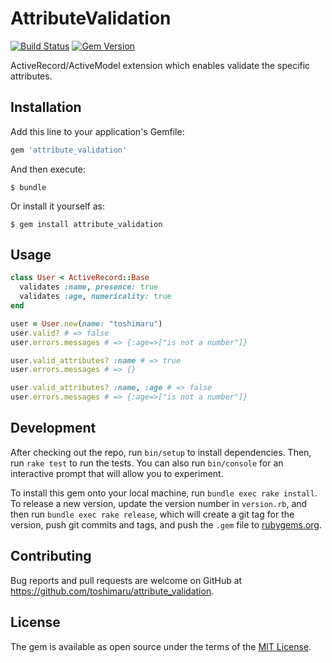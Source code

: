# AttributeValidation

[![Build Status](https://travis-ci.org/toshimaru/attribute_validation.svg?branch=master)](https://travis-ci.org/toshimaru/attribute_validation)
[![Gem Version](https://badge.fury.io/rb/attribute_validation.svg)](https://badge.fury.io/rb/attribute_validation)

ActiveRecord/ActiveModel extension which enables validate the specific attributes.

## Installation

Add this line to your application's Gemfile:

```ruby
gem 'attribute_validation'
```

And then execute:

    $ bundle

Or install it yourself as:

    $ gem install attribute_validation

## Usage

```rb
class User < ActiveRecord::Base
  validates :name, presence: true
  validates :age, numericality: true
end

user = User.new(name: "toshimaru")
user.valid? # => false
user.errors.messages # => {:age=>["is not a number"]}

user.valid_attributes? :name # => true
user.errors.messages # => {}

user.valid_attributes? :name, :age # => false
user.errors.messages # => {:age=>["is not a number"]}
```

## Development

After checking out the repo, run `bin/setup` to install dependencies. Then, run `rake test` to run the tests. You can also run `bin/console` for an interactive prompt that will allow you to experiment.

To install this gem onto your local machine, run `bundle exec rake install`. To release a new version, update the version number in `version.rb`, and then run `bundle exec rake release`, which will create a git tag for the version, push git commits and tags, and push the `.gem` file to [rubygems.org](https://rubygems.org).

## Contributing

Bug reports and pull requests are welcome on GitHub at https://github.com/toshimaru/attribute_validation.

## License

The gem is available as open source under the terms of the [MIT License](http://opensource.org/licenses/MIT).
